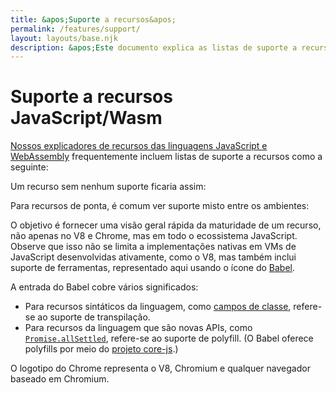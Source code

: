 ```yaml
---
title: &apos;Suporte a recursos&apos;
permalink: /features/support/
layout: layouts/base.njk
description: &apos;Este documento explica as listas de suporte a recursos das linguagens JavaScript e WebAssembly usadas no site do V8.&apos;
---
```

# Suporte a recursos JavaScript/Wasm

[Nossos explicadores de recursos das linguagens JavaScript e WebAssembly](/features) frequentemente incluem listas de suporte a recursos como a seguinte:

<feature-support chrome="71"
                 firefox="65"
                 safari="12"
                 nodejs="12"
                 babel="yes"></feature-support>

Um recurso sem nenhum suporte ficaria assim:

<feature-support chrome="no"
                 firefox="no"
                 safari="no"
                 nodejs="no"
                 babel="no"></feature-support>

Para recursos de ponta, é comum ver suporte misto entre os ambientes:

<feature-support chrome="partial"
                 firefox="yes"
                 safari="yes"
                 nodejs="no"
                 babel="yes"></feature-support>

O objetivo é fornecer uma visão geral rápida da maturidade de um recurso, não apenas no V8 e Chrome, mas em todo o ecossistema JavaScript. Observe que isso não se limita a implementações nativas em VMs de JavaScript desenvolvidas ativamente, como o V8, mas também inclui suporte de ferramentas, representado aqui usando o ícone do [Babel](https://babeljs.io/).

<!--truncate-->
A entrada do Babel cobre vários significados:

- Para recursos sintáticos da linguagem, como [campos de classe](/features/class-fields), refere-se ao suporte de transpilação.
- Para recursos da linguagem que são novas APIs, como [`Promise.allSettled`](/features/promise-combinators#promise.allsettled), refere-se ao suporte de polyfill. (O Babel oferece polyfills por meio do [projeto core-js](https://github.com/zloirock/core-js).)

O logotipo do Chrome representa o V8, Chromium e qualquer navegador baseado em Chromium.
